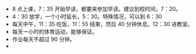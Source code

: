 - 8 点上课，7：35 开始早读，都要来参加早读。建议到校时间，7：20。
- 4：30 放学，一个小时延长，5：30。特殊情况，可以到 6：30
- 每天中午，11：35 吃饭，11：55 结束，然后 40 分钟休息。12：30 进教室。
- 每天一小时的体育运动，能够保证。
- 作业每天不超过 90 分钟。
-